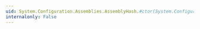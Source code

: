 ```yaml
---
uid: System.Configuration.Assemblies.AssemblyHash.#ctor(System.Configuration.Assemblies.AssemblyHashAlgorithm,System.Byte[])
internalonly: False
---
```


